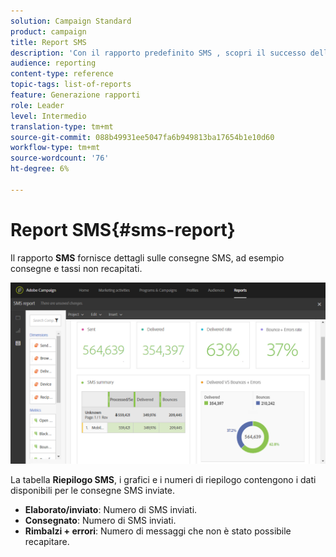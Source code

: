 ```yaml
---
solution: Campaign Standard
product: campaign
title: Report SMS
description: 'Con il rapporto predefinito SMS , scopri il successo delle consegne SMS. '
audience: reporting
content-type: reference
topic-tags: list-of-reports
feature: Generazione rapporti
role: Leader
level: Intermedio
translation-type: tm+mt
source-git-commit: 088b49931ee5047fa6b949813ba17654b1e10d60
workflow-type: tm+mt
source-wordcount: '76'
ht-degree: 6%

---
```



# Report SMS{#sms-report}

Il rapporto **SMS** fornisce dettagli sulle consegne SMS, ad esempio consegne e tassi non recapitati.

![](assets/dynamic_report_sms.png)

La tabella **Riepilogo SMS**, i grafici e i numeri di riepilogo contengono i dati disponibili per le consegne SMS inviate.

* **Elaborato/inviato**: Numero di SMS inviati.
* **Consegnato**: Numero di SMS inviati.
* **Rimbalzi + errori**: Numero di messaggi che non è stato possibile recapitare.

